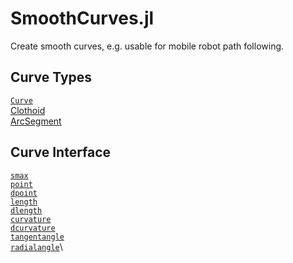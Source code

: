 # SmoothCurves.jl

Create smooth curves, e.g. usable for mobile robot path following.


## Curve Types

[`Curve`](@ref)\
[Clothoid](@ref)\
[ArcSegment](@ref)


## Curve Interface

[`smax`](@ref)\
[`point`](@ref)\
[`dpoint`](@ref)\
[`length`](@ref)\
[`dlength`](@ref)\
[`curvature`](@ref)\
[`dcurvature`](@ref)\
[`tangentangle`](@ref)\
[`radialangle`](@ref)\
